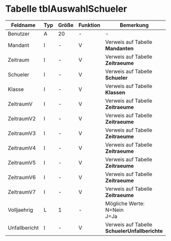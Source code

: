 #	Tabelle tblAuswahlSchueler 
 


| Feldname      | Typ | Größe | Funktion | Bemerkung                                |
|---------------|-----|-------|----------|------------------------------------------|
| Benutzer      | A   | 20    | -        | -                                        |
| Mandant       | I   | -     | V        | Verweis auf Tabelle **Mandanten**        |
| Zeitraum      | I   | -     | V        | Verweis auf Tabelle **Zeitraeume**       |
| Schueler      | I   | -     | V        | Verweis auf Tabelle **Schueler**         |
| Klasse        | I   | -     | V        | Verweis auf Tabelle **Klassen**          |
| ZeitraumV     | I   | -     | V        | Verweis auf Tabelle **Zeitraeume**       |
| ZeitraumV2    | I   | -     | V        | Verweis auf Tabelle **Zeitraeume**       |
| ZeitraumV3    | I   | -     | V        | Verweis auf Tabelle **Zeitraeume**       |
| ZeitraumV4    | I   | -     | V        | Verweis auf Tabelle **Zeitraeume**       |
| ZeitraumV5    | I   | -     | V        | Verweis auf Tabelle **Zeitraeume**       |
| ZeitraumV6    | I   | -     | V        | Verweis auf Tabelle **Zeitraeume**       |
| ZeitraumV7    | I   | -     | V        | Verweis auf Tabelle **Zeitraeume**       |
| Volljaehrig   | L   | 1     | -        | Mögliche Werte:<br/>N=Nein<br/>J=Ja      |
| Unfallbericht | I   | -     | V        | Verweis auf Tabelle **SchuelerUnfallberichte** |




